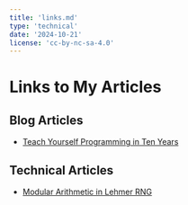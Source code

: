 ```yaml
---
title: 'links.md'
type: 'technical'
date: '2024-10-21'
license: 'cc-by-nc-sa-4.0'
---
```


# Links to My Articles

## Blog Articles
- [Teach Yourself Programming in Ten Years](/static/views/teach-yourself-programming-in-ten-years.html)

## Technical Articles
- [Modular Arithmetic in Lehmer RNG](/static/views/modular-arithmetic-in-lehmer-rng.html)
